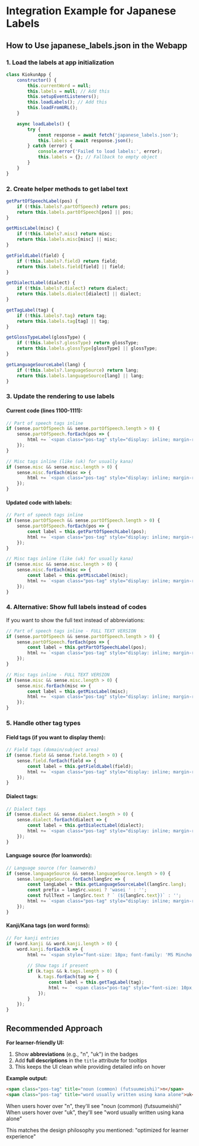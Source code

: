 # Integration Example for Japanese Labels

## How to Use japanese_labels.json in the Webapp

### 1. Load the labels at app initialization

```javascript
class KiokunApp {
    constructor() {
        this.currentWord = null;
        this.labels = null; // Add this
        this.setupEventListeners();
        this.loadLabels(); // Add this
        this.loadFromURL();
    }

    async loadLabels() {
        try {
            const response = await fetch('japanese_labels.json');
            this.labels = await response.json();
        } catch (error) {
            console.error('Failed to load labels:', error);
            this.labels = {}; // Fallback to empty object
        }
    }
}
```

### 2. Create helper methods to get label text

```javascript
getPartOfSpeechLabel(pos) {
    if (!this.labels?.partOfSpeech) return pos;
    return this.labels.partOfSpeech[pos] || pos;
}

getMiscLabel(misc) {
    if (!this.labels?.misc) return misc;
    return this.labels.misc[misc] || misc;
}

getFieldLabel(field) {
    if (!this.labels?.field) return field;
    return this.labels.field[field] || field;
}

getDialectLabel(dialect) {
    if (!this.labels?.dialect) return dialect;
    return this.labels.dialect[dialect] || dialect;
}

getTagLabel(tag) {
    if (!this.labels?.tag) return tag;
    return this.labels.tag[tag] || tag;
}

getGlossTypeLabel(glossType) {
    if (!this.labels?.glossType) return glossType;
    return this.labels.glossType[glossType] || glossType;
}

getLanguageSourceLabel(lang) {
    if (!this.labels?.languageSource) return lang;
    return this.labels.languageSource[lang] || lang;
}
```

### 3. Update the rendering to use labels

#### Current code (lines 1100-1111):
```javascript
// Part of speech tags inline
if (sense.partOfSpeech && sense.partOfSpeech.length > 0) {
    sense.partOfSpeech.forEach(pos => {
        html += `<span class="pos-tag" style="display: inline; margin-right: 6px;">${pos}</span>`;
    });
}

// Misc tags inline (like (uk) for usually kana)
if (sense.misc && sense.misc.length > 0) {
    sense.misc.forEach(misc => {
        html += `<span class="pos-tag" style="display: inline; margin-right: 6px; background: #fff3cd; color: #856404;">${misc}</span>`;
    });
}
```

#### Updated code with labels:
```javascript
// Part of speech tags inline
if (sense.partOfSpeech && sense.partOfSpeech.length > 0) {
    sense.partOfSpeech.forEach(pos => {
        const label = this.getPartOfSpeechLabel(pos);
        html += `<span class="pos-tag" style="display: inline; margin-right: 6px;" title="${label}">${pos}</span>`;
    });
}

// Misc tags inline (like (uk) for usually kana)
if (sense.misc && sense.misc.length > 0) {
    sense.misc.forEach(misc => {
        const label = this.getMiscLabel(misc);
        html += `<span class="pos-tag" style="display: inline; margin-right: 6px; background: #fff3cd; color: #856404;" title="${label}">${misc}</span>`;
    });
}
```

### 4. Alternative: Show full labels instead of codes

If you want to show the full text instead of abbreviations:

```javascript
// Part of speech tags inline - FULL TEXT VERSION
if (sense.partOfSpeech && sense.partOfSpeech.length > 0) {
    sense.partOfSpeech.forEach(pos => {
        const label = this.getPartOfSpeechLabel(pos);
        html += `<span class="pos-tag" style="display: inline; margin-right: 6px;">${label}</span>`;
    });
}

// Misc tags inline - FULL TEXT VERSION
if (sense.misc && sense.misc.length > 0) {
    sense.misc.forEach(misc => {
        const label = this.getMiscLabel(misc);
        html += `<span class="pos-tag" style="display: inline; margin-right: 6px; background: #fff3cd; color: #856404;">${label}</span>`;
    });
}
```

### 5. Handle other tag types

#### Field tags (if you want to display them):
```javascript
// Field tags (domain/subject area)
if (sense.field && sense.field.length > 0) {
    sense.field.forEach(field => {
        const label = this.getFieldLabel(field);
        html += `<span class="pos-tag" style="display: inline; margin-right: 6px; background: #e3f2fd; color: #1976d2;" title="${label}">${field}</span>`;
    });
}
```

#### Dialect tags:
```javascript
// Dialect tags
if (sense.dialect && sense.dialect.length > 0) {
    sense.dialect.forEach(dialect => {
        const label = this.getDialectLabel(dialect);
        html += `<span class="pos-tag" style="display: inline; margin-right: 6px; background: #f3e5f5; color: #7b1fa2;" title="${label}">${dialect}</span>`;
    });
}
```

#### Language source (for loanwords):
```javascript
// Language source (for loanwords)
if (sense.languageSource && sense.languageSource.length > 0) {
    sense.languageSource.forEach(langSrc => {
        const langLabel = this.getLanguageSourceLabel(langSrc.lang);
        const prefix = langSrc.wasei ? 'wasei ' : '';
        const fullText = langSrc.text ? ` (${langSrc.text})` : '';
        html += `<span class="pos-tag" style="display: inline; margin-right: 6px; background: #fff3cd; color: #856404;">from ${prefix}${langLabel}${fullText}</span>`;
    });
}
```

#### Kanji/Kana tags (on word forms):
```javascript
// For kanji entries
if (word.kanji && word.kanji.length > 0) {
    word.kanji.forEach(k => {
        html += `<span style="font-size: 18px; font-family: 'MS Mincho', serif; font-weight: 600;">${k.text}</span>`;
        
        // Show tags if present
        if (k.tags && k.tags.length > 0) {
            k.tags.forEach(tag => {
                const label = this.getTagLabel(tag);
                html += ` <span class="pos-tag" style="font-size: 10px; background: #fce4ec; color: #c2185b;" title="${label}">${tag}</span>`;
            });
        }
    });
}
```

## Recommended Approach

**For learner-friendly UI:**
1. Show **abbreviations** (e.g., "n", "uk") in the badges
2. Add **full descriptions** in the `title` attribute for tooltips
3. This keeps the UI clean while providing detailed info on hover

**Example output:**
```html
<span class="pos-tag" title="noun (common) (futsuumeishi)">n</span>
<span class="pos-tag" title="word usually written using kana alone">uk</span>
```

When users hover over "n", they'll see "noun (common) (futsuumeishi)"
When users hover over "uk", they'll see "word usually written using kana alone"

This matches the design philosophy you mentioned: "optimized for learner experience"

